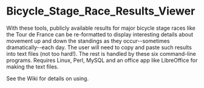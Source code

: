 # Bicycle_Stage_Race_Results_Viewer
With these tools, publicly available results for major bicycle stage races like the Tour de France can be re-formatted to display interesting details about movement up and down the standings as they occur--sometimes dramatically--each day. The user will need to copy and paste such results into text files (not too hard!). The rest is handled by these six command-line programs. Requires Linux, Perl, MySQL and an office app like LibreOffice for making the text files.

See the Wiki for details on using.
